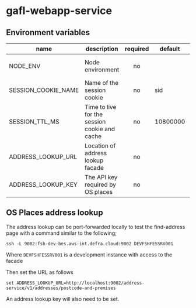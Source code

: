 # gafl-webapp-service

## Environment variables
| name                     | description                                    | required | default  | valid                         |
| ------------------------ | ---------------------------------------------  | :------: | -------- | ----------------------------- |
| NODE_ENV                 | Node environment                               |    no    |          | development, test, production |
| SESSION_COOKIE_NAME      | Name of the session cookie                     |    no    | sid      |                               |
| SESSION_TTL_MS           | Time to live for the session cookie and cache  |    no    | 10800000 |                               |
| ADDRESS_LOOKUP_URL       | Location of address lookup facade              |    no    |          |                               |
| ADDRESS_LOOKUP_KEY       | The API key required by OS places              |    no    |          |                               |

## OS Places address lookup
The address lookup can be port-forwarded locally to test the find-address page with a command similar to the following; 

```ssh -L 9002:fsh-dev-bes.aws-int.defra.cloud:9002 DEVFSHFESSRV001```

Where `DEVFSHFESSRV001` is a development instance with access to the facade

Then set the URL as follows

```set ADDRESS_LOOKUP_URL=http://localhost:9002/address-service/v1/addresses/postcode-and-premises```

An address lookup key will also need to be set.